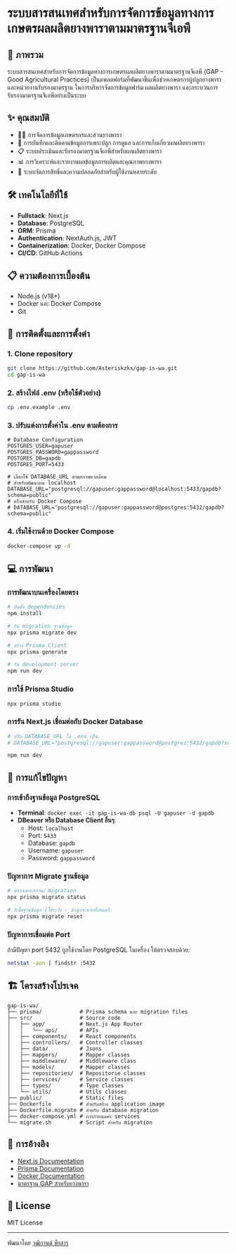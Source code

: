 # ระบบสารสนเทศสำหรับการจัดการข้อมูลทางการเกษตรผลผลิตยางพาราตามมาตรฐานจีเอพี

## 🚀 ภาพรวม
ระบบสารสนเทศสำหรับการจัดการข้อมูลทางการเกษตรผลผลิตยางพาราตามมาตรฐานจีเอพี (GAP - Good Agricultural Practices) เป็นแพลตฟอร์มที่พัฒนาขึ้นเพื่อช่วยเกษตรกรผู้ปลูกยางพาราและหน่วยงานรับรองมาตรฐาน ในการบริหารจัดการข้อมูลฟาร์ม ผลผลิตยางพารา และกระบวนการรับรองมาตรฐานจีเอพีอย่างเป็นระบบ

## ✨ คุณสมบัติ
- 👨‍🌾 การจัดการข้อมูลเกษตรกรและสวนยางพารา
- 🌱 การบันทึกและติดตามข้อมูลการเพาะปลูก การดูแล และการเก็บเกี่ยวผลผลิตยางพารา
- 📋 ระบบประเมินและรับรองมาตรฐานจีเอพีสำหรับผลผลิตยางพารา
- 📊 การวิเคราะห์และรายงานผลข้อมูลการผลิตและคุณภาพยางพารา
- 🔐 ระบบจัดการสิทธิ์และความปลอดภัยสำหรับผู้ใช้งานหลายระดับ

## 🛠️ เทคโนโลยีที่ใช้
- **Fullstack**: Next.js
- **Database**: PostgreSQL
- **ORM**: Prisma
- **Authentication**: NextAuth.js, JWT
- **Containerization**: Docker, Docker Compose
- **CI/CD**: GitHub Actions

## 📋 ความต้องการเบื้องต้น
- Node.js (v18+)
- Docker และ Docker Compose
- Git

## 🚀 การติดตั้งและการตั้งค่า

### 1. Clone repository
```bash
git clone https://github.com/Asteriskzkx/gap-is-wa.git
cd gap-is-wa
```

### 2. สร้างไฟล์ .env (หรือใช้ตัวอย่าง)
```bash
cp .env.example .env
```

### 3. ปรับแต่งการตั้งค่าใน .env ตามต้องการ
```
# Database Configuration
POSTGRES_USER=gapuser
POSTGRES_PASSWORD=gappassword
POSTGRES_DB=gapdb
POSTGRES_PORT=5433

# เลือกใช้ DATABASE_URL ตามสภาพแวดล้อม
# สำหรับพัฒนาบน localhost
DATABASE_URL="postgresql://gapuser:gappassword@localhost:5433/gapdb?schema=public"
# หรือสำหรับ Docker Compose
# DATABASE_URL="postgresql://gapuser:gappassword@postgres:5432/gapdb?schema=public"
```

### 4. เริ่มใช้งานด้วย Docker Compose
```bash
docker-compose up -d
```

## 💻 การพัฒนา

### การพัฒนาบนเครื่องโดยตรง
```bash
# ติดตั้ง dependencies
npm install

# รัน migration ฐานข้อมูล
npx prisma migrate dev

# สร้าง Prisma Client
npx prisma generate

# รัน development server
npm run dev
```

### การใช้ Prisma Studio
```bash
npx prisma studio
```

### การรัน Next.js เชื่อมต่อกับ Docker Database
```bash
# ปรับ DATABASE_URL ใน .env เป็น
# DATABASE_URL="postgresql://gapuser:gappassword@postgres:5432/gapdb?schema=public""

npm run dev
```

## 🐛 การแก้ไขปัญหา

### การเข้าถึงฐานข้อมูล PostgreSQL
- **Terminal**: `docker exec -it gap-is-wa-db psql -U gapuser -d gapdb`
- **DBeaver หรือ Database Client อื่นๆ**:
  - Host: `localhost` 
  - Port: `5433`
  - Database: `gapdb`
  - Username: `gapuser`
  - Password: `gappassword`

### ปัญหาการ Migrate ฐานข้อมูล
```bash
# ตรวจสอบสถานะ migration
npx prisma migrate status

# รีเซ็ตฐานข้อมูล (ใช้ระวัง - ข้อมูลจะหายทั้งหมด)
npx prisma migrate reset
```

### ปัญหาการเชื่อมต่อ Port
ถ้ามีปัญหา port 5432 ถูกใช้งานโดย PostgreSQL ในเครื่อง ให้ตรวจสอบด้วย:
```bash
netstat -aon | findstr :5432
```

## 🏗️ โครงสร้างโปรเจค
```
gap-is-wa/
├── prisma/            # Prisma schema และ migration files
├── src/               # Source code
│   ├── app/           # Next.js App Router
│   │   └── api/       # APIs
│   ├── components/    # React components
│   ├── controllers/   # Controller classes
│   ├── data/          # Jsons
│   ├── mappers/       # Mapper classes
│   ├── middleware/    # Middleware class
│   ├── models/        # Mapper classes
│   ├── repositories/  # Repositorie classes
│   ├── services/      # Service classes
│   ├── types/         # Type classes
│   └── utils/         # Utils classes
├── public/            # Static files
├── Dockerfile         # สำหรับสร้าง application image
├── Dockerfile.migrate # สำหรับ database migration
├── docker-compose.yml # การกำหนดค่า services
└── migrate.sh         # Script สำหรับ migration
```

## 📄 การอ้างอิง
- [Next.js Documentation](https://nextjs.org/docs)
- [Prisma Documentation](https://www.prisma.io/docs)
- [Docker Documentation](https://docs.docker.com/)
- [มาตรฐาน GAP สำหรับยางพารา](https://www.acfs.go.th/)

## 📝 License
MIT License

---

พัฒนาโดย [วุฒิกานต์ ชัยสาร](https://github.com/Asteriskzkx)
